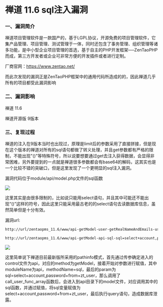 # 禅道 11.6 sql注入漏洞

### 一、漏洞简介

禅道项目管理软件是一款国产的，基于LGPL协议，开源免费的项目管理软件，它集产品管理、项目管理、测试管理于一体，同时还包含了事务管理、组织管理等诸多功能，是中小型企业项目管理的首选，基于自主的PHP开发框架──ZenTaoPHP而成，第三方开发者或企业可非常方便的开发插件或者进行定制。

厂商官网：https://www.zentao.net/

而此次发现的漏洞正是ZenTaoPHP框架中的通用代码所造成的的，因此禅道几乎所有的项目都受此漏洞影响

### 二、漏洞影响

禅道 11.6

禅道开源版 9版本

### 三、复现过程

禅道的注入在9版本当时也出现过，原理是limit后的参数采用了直接拼接，但是现在这个版本的禅道对所有的sql语句都做了转义处理，并且get参数都有严格的限制，不能出现"()"等特殊符号，所以说要想要通过get去注入获得数据，会显得非常困难，另外要提到的一点就是禅道很多参数都会有base64的解码，这其实也是一个比较不错的突破口，但是这里发现了一个更明显的sql注入漏洞。

漏洞代码位于module/api/model.php文件的sql函数

![](images/15897251500292.png)


这里其实是由很多限制的，比如说只能用select语句，并且其中可能还不能出现“()”这样的符号，因此这里只能采用最古老的的select语句去读数据库信息，虽然简单但是十分有效。

漏洞url:


```bash
http://url/zentaopms_11.6/www/api-getModel-user-getRealNameAndEmails-users=admin

http://url/zentaopms_11.6/www/api-getModel-api-sql-sql=select+account,password+from+zt_user
```

![](images/15897251756272.png)


这里简单说下禅道目前最新版所采用的pathinfo模式，首先通过传参确定进入的control文件为api，对应的method为getModel，接着开始对参数进行赋值，其中moduleName为api，methodName=sql，最后的param为sql=select+account,password+from+zt_user，那么调用了call_user_func_array函数后，会进入到api目录下的model文件，对应调用其中的sql函数，并通过赋值，将sql变量赋值为select+account,password+from+zt_user，最后执行query语句，造成数据库泄露。